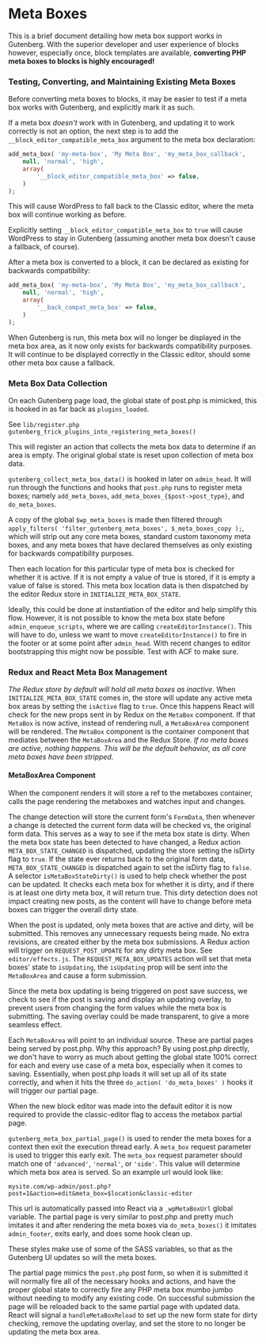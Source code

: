 # Meta Boxes

This is a brief document detailing how meta box support works in Gutenberg. With
the superior developer and user experience of blocks however, especially once,
block templates are available, **converting PHP meta boxes to blocks is highly
encouraged!**

### Testing, Converting, and Maintaining Existing Meta Boxes

Before converting meta boxes to blocks, it may be  easier to test if a meta box works with Gutenberg, and explicitly mark it as such.

If a meta box *doesn't* work with in Gutenberg, and updating it to work correctly is not an option, the next step is to add the `__block_editor_compatible_meta_box` argument to the meta box declaration:

```php
add_meta_box( 'my-meta-box', 'My Meta Box', 'my_meta_box_callback',
    null, 'normal', 'high',
	array(
		'__block_editor_compatible_meta_box' => false,
	)
);
```

This will cause WordPress to fall back to the Classic editor, where the meta box will continue working as before.

Explicitly setting `__block_editor_compatible_meta_box` to `true` will cause WordPress to stay in Gutenberg (assuming another meta box doesn't cause a fallback, of course).

After a meta box is converted to a block, it can be declared as existing for backwards compatibility:

```php
add_meta_box( 'my-meta-box', 'My Meta Box', 'my_meta_box_callback',
    null, 'normal', 'high',
	array(
		'__back_compat_meta_box' => false,
	)
);
```

When Gutenberg is run, this meta box will no longer be displayed in the meta box area, as it now only exists for backwards compatibility purposes. It will continue to be displayed correctly in the Classic editor, should some other meta box cause a fallback.

### Meta Box Data Collection

On each Gutenberg page load, the global state of post.php is mimicked, this is
hooked in as far back as `plugins_loaded`.

See `lib/register.php gutenberg_trick_plugins_into_registering_meta_boxes()`

This will register an action that collects the meta box data to determine if an
area is empty. The original global state is reset upon collection of meta box
data.

`gutenberg_collect_meta_box_data()` is hooked in later on `admin_head`. It will
run through the functions and hooks that `post.php` runs to register meta boxes;
namely `add_meta_boxes`, `add_meta_boxes_{$post->post_type}`, and `do_meta_boxes`.

A copy of the global `$wp_meta_boxes` is made then filtered through
`apply_filters( 'filter_gutenberg_meta_boxes', $_meta_boxes_copy );`, which will
strip out any core meta boxes, standard custom taxonomy meta boxes, and any meta
boxes that have declared themselves as only existing for backwards compatibility
purposes.

Then each location for this particular type of meta box is checked for whether it
is active. If it is not empty a value of true is stored, if it is empty a value
of false is stored. This meta box location data is then dispatched by the editor
Redux store in `INITIALIZE_META_BOX_STATE`.

Ideally, this could be done at instantiation of the editor and help simplify
this flow. However, it is not possible to know the meta box state before
`admin_enqueue_scripts`, where we are calling `createEditorInstance()`. This will
have to do, unless we want to move `createEditorInstance()` to fire in the footer
or at some point after `admin_head`. With recent changes to editor bootstrapping
this might now be possible. Test with ACF to make sure.

### Redux and React Meta Box Management

*The Redux store by default will hold all meta boxes as inactive*. When
`INITIALIZE_META_BOX_STATE` comes in, the store will update any active meta box
areas by setting the `isActive` flag to `true`. Once this happens React will
check for the new props sent in by Redux on the `MetaBox` component. If that
`MetaBox` is now active, instead of rendering null, a `MetaBoxArea` component will
be rendered. The `MetaBox` component is the container component that mediates
between the `MetaBoxArea` and the Redux Store. *If no meta boxes are active,
nothing happens. This will be the default behavior, as all core meta boxes have
been stripped.*

#### MetaBoxArea Component

When the component renders it will store a ref to the metaboxes container,
calls the page rendering the metaboxes and watches input and changes.

The change detection will store the current form's `FormData`, then whenever a
change is detected the current form data will be checked vs, the original form
data. This serves as a way to see if the meta box state is dirty. When the
meta box state has been detected to have changed, a Redux action
`META_BOX_STATE_CHANGED` is dispatched, updating the store setting the isDirty
flag to `true`. If the state ever returns back to the original form data,
`META_BOX_STATE_CHANGED` is dispatched again to set the isDirty flag to `false`.
A selector `isMetaBoxStateDirty()` is used to help check whether the post can be
updated. It checks each meta box for whether it is dirty, and if there is at
least one dirty meta box, it will return true. This dirty detection does not
impact creating new posts, as the content will have to change before meta boxes
can trigger the overall dirty state.

When the post is updated, only meta boxes that are active and dirty, will be
submitted. This removes any unnecessary requests being made. No extra revisions,
are created either by the meta box submissions. A Redux action will trigger on
`REQUEST_POST_UPDATE` for any dirty meta box. See `editor/effects.js`. The
`REQUEST_META_BOX_UPDATES` action will set that meta boxes' state to `isUpdating`,
the `isUpdating` prop will be sent into the `MetaBoxArea` and cause a form
submission.

Since the meta box updating is being triggered on post save success, we check to
see if the post is saving and display an updating overlay, to prevent users from
changing the form values while the meta box is submitting. The saving overlay
could be made transparent, to give a more seamless effect.

Each `MetaBoxArea` will point to an individual source. These are partial pages being
served by post.php. Why this approach? By using post.php directly, we don't have
to worry as much about getting the global state 100% correct for each and every
use case of a meta box, especially when it comes to saving. Essentially, when
post.php loads it will set up all of its state correctly, and when it hits the
three `do_action( 'do_meta_boxes' )` hooks it will trigger our partial page.

When the new block editor was made into the default editor it is now required to
provide the classic-editor flag to access the metabox partial page.

`gutenberg_meta_box_partial_page()` is used to render the meta boxes for a context
then exit the execution thread early. A `meta_box` request parameter is used to
trigger this early exit. The `meta_box` request parameter should match one of
`'advanced'`, `'normal'`, or `'side'`. This value will determine which meta box
area is served. So an example url would look like:

`mysite.com/wp-admin/post.php?post=1&action=edit&meta_box=$location&classic-editor`

This url is automatically passed into React via a `_wpMetaBoxUrl` global variable.
The partial page is very similar to post.php and pretty much imitates it and
after rendering the meta boxes via `do_meta_boxes()` it imitates `admin_footer`,
exits early, and does some hook clean up.

These styles make use of some of the SASS variables, so that as the Gutenberg
UI updates so will the meta boxes.

The partial page mimics the `post.php` post form, so when it is submitted it will
normally fire all of the necessary hooks and actions, and have the proper global
state to correctly fire any PHP meta box mumbo jumbo without needing to modify
any existing code. On successful submission the page will be reloaded back to
the same partial page with updated data. React will signal a `handleMetaBoxReload`
to set up the new form state for dirty checking, remove the updating overlay,
and set the store to no longer be updating the meta box area.
